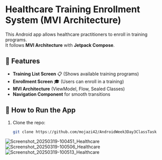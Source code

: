 # Healthcare Training Enrollment System (MVI Architecture)

This Android app allows healthcare practitioners to enroll in training programs.  
It follows **MVI Architecture** with **Jetpack Compose**.

## **📌 Features**
- **Training List Screen** 📋 (Shows available training programs)
- **Enrollment Screen** 🎓 (Users can enroll in a training)
- **MVI Architecture** (ViewModel, Flow, Sealed Classes)
- **Navigation Component** for smooth transitions

## **📌 How to Run the App**
1. Clone the repo:
   ```sh
   git clone https://github.com/mojazi42/AndroidWeek3Day3ClassTask

   ```

   
![Screenshot_20250319-100451_Healthcare](https://github.com/user-attachments/assets/8ee126ae-0ba5-4c16-9b92-f64b96f7ce7d)
![Screenshot_20250319-100506_Healthcare](https://github.com/user-attachments/assets/b3559758-7fab-4e00-a80a-13fc79170d4e)
![Screenshot_20250319-100513_Healthcare](https://github.com/user-attachments/assets/474b1147-8213-4379-a59c-0fda7df35286)
